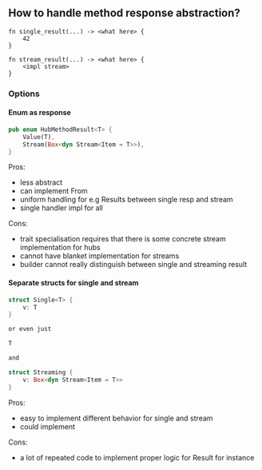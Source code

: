## How to handle method response abstraction?

```
fn single_result(...) -> <what here> {
    42
}

fn stream_result(...) -> <what here> {
    <impl stream>
}
```

### Options

#### Enum as response

```rust
pub enum HubMethodResult<T> {
    Value(T),
    Stream(Box<dyn Stream<Item = T>>),
}
```

Pros:
- less abstract
- can implement From
- uniform handling for e.g Results between single resp and stream
- single handler impl for all

Cons:
- trait specialisation requires that there is some concrete stream implementation for hubs
- cannot have blanket implementation for streams
- builder cannot really distinguish between single and streaming result

#### Separate structs for single and stream

```rust
struct Single<T> {
    v: T
}

or even just 

T

and

struct Streaming {
    v: Box<dyn Stream<Item = T>>
}
```

Pros:
- easy to implement different behavior for single and stream
- could implement 


Cons:
- a lot of repeated code to implement proper logic for Result for instance